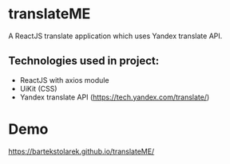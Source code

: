 # translateME

A ReactJS translate application which uses Yandex translate API.

## Technologies used in project:
- ReactJS with axios module
- UiKit (CSS)
- Yandex translate API (https://tech.yandex.com/translate/)

# Demo
https://bartekstolarek.github.io/translateME/
